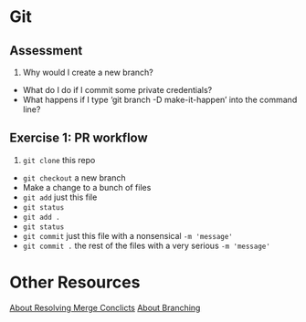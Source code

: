 # Git

## Assessment
1. Why would I create a new branch?
* What do I do if I commit some private credentials?
* What happens if I type ‘git branch -D make-it-happen’ into the command line?

## Exercise 1: PR workflow
1. `git clone` this repo
* `git checkout` a new branch
* Make a change to a bunch of files
* `git add` just this file
* `git status`
* `git add .`
* `git status`
* `git commit` just this file with a nonsensical `-m 'message'`
* `git commit .` the rest of the files with a very serious `-m 'message'`

# Other Resources
[About Resolving Merge Conclicts](https://help.github.com/articles/resolving-a-merge-conflict-using-the-command-line/)
[About Branching](https://git-scm.com/book/en/v2/Git-Branching-Basic-Branching-and-Merging)